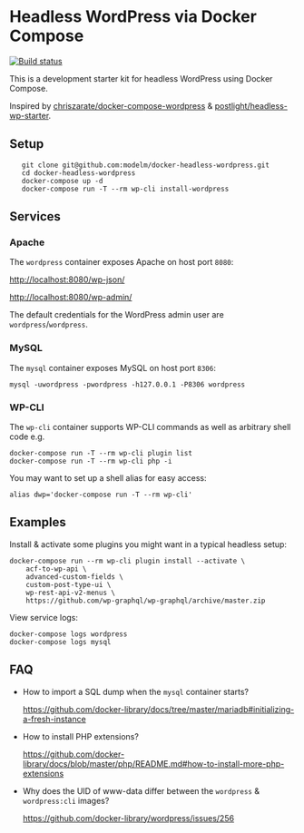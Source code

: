 # Headless WordPress via Docker Compose

[![Build status](https://travis-ci.org/modelm/docker-headless-wordpress.svg)](https://travis-ci.org/modelm/docker-headless-wordpress)

This is a development starter kit for headless WordPress using Docker Compose.

Inspired by [chriszarate/docker-compose-wordpress](https://github.com/chriszarate/docker-compose-wordpress) & [postlight/headless-wp-starter](https://github.com/postlight/headless-wp-starter).

## Setup

       git clone git@github.com:modelm/docker-headless-wordpress.git
       cd docker-headless-wordpress
       docker-compose up -d
       docker-compose run -T --rm wp-cli install-wordpress

## Services

### Apache

The `wordpress` container exposes Apache on host port `8080`:

[http://localhost:8080/wp-json/](http://localhost:8080/wp-json/)

[http://localhost:8080/wp-admin/](http://localhost:8080/wp-admin/)

The default credentials for the WordPress admin user are `wordpress`/`wordpress`.

### MySQL

The `mysql` container exposes MySQL on host port `8306`:

    mysql -uwordpress -pwordpress -h127.0.0.1 -P8306 wordpress

### WP-CLI

The `wp-cli` container supports WP-CLI commands as well as arbitrary shell code e.g.

    docker-compose run -T --rm wp-cli plugin list
    docker-compose run -T --rm wp-cli php -i

You may want to set up a shell alias for easy access:

    alias dwp='docker-compose run -T --rm wp-cli'

## Examples

Install & activate some plugins you might want in a typical headless setup:

    docker-compose run --rm wp-cli plugin install --activate \
        acf-to-wp-api \
        advanced-custom-fields \
        custom-post-type-ui \
        wp-rest-api-v2-menus \
        https://github.com/wp-graphql/wp-graphql/archive/master.zip

View service logs:

    docker-compose logs wordpress
    docker-compose logs mysql

## FAQ

* How to import a SQL dump when the `mysql` container starts?

    https://github.com/docker-library/docs/tree/master/mariadb#initializing-a-fresh-instance

* How to install PHP extensions?

    https://github.com/docker-library/docs/blob/master/php/README.md#how-to-install-more-php-extensions

* Why does the UID of www-data differ between the `wordpress` & `wordpress:cli` images?

    https://github.com/docker-library/wordpress/issues/256
